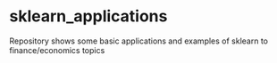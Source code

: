 # sklearn_applications
Repository shows some basic applications and examples of sklearn to finance/economics topics
